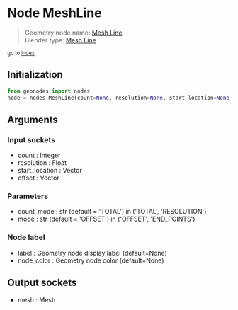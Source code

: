 
# Node MeshLine

> Geometry node name: [Mesh Line](https://docs.blender.org/manual/en/latest/modeling/geometry_nodes/mesh_primitives/mesh_line.html)<br>
  Blender type: [Mesh Line](https://docs.blender.org/api/current/bpy.types.GeometryNodeMeshLine.html)
  
<sub>go to [index](index.md)</sub>

## Initialization

```python
from geonodes import nodes
node = nodes.MeshLine(count=None, resolution=None, start_location=None, offset=None, count_mode='TOTAL', mode='OFFSET', label=None, node_color=None)
```



## Arguments


### Input sockets

- count : Integer
- resolution : Float
- start_location : Vector
- offset : Vector

### Parameters

- count_mode : str (default = 'TOTAL') in ('TOTAL', 'RESOLUTION')
- mode : str (default = 'OFFSET') in ('OFFSET', 'END_POINTS')

### Node label

- label : Geometry node display label (default=None)
- node_color : Geometry node color (default=None)

## Output sockets

- mesh : Mesh
